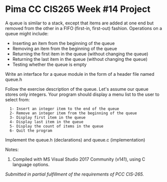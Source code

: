 # Pima CC CIS265 Week #14 Project

A queue is similar to a stack, except that items are added at one end but removed from the other in a FIFO (first-in, first-out) fashion. Operations on a queue might include:
* Inserting an item from the beginning of the queue
* Removing an item from the beginning of the queue
* Returning the first item in the queue (without changing the queue)
* Returning the last item in the queue (without changing the queue)
* Testing whether the queue is empty

Write an interface for a queue module in the form of a header file named queue.h

Follow the exercise description of the queue. Let's assume our queue stores only integers. Your program should display a menu list to the user to select from:
```Text
  1- Insert an integer item to the end of the queue
  2- Remove an integer item from the beginning of the queue
  3- Display first item in the queue
  4- Display last item in the queue
  5- Display the count of items in the queue
  6- Quit the program
```
Implement the queue.h (declarations) and queue.c (implementation)

Notes:
1. Compiled with MS Visual Studio 2017 Community (v141), using C language options.

*Submitted in partial fulfillment of the requirements of PCC CIS-265.*
